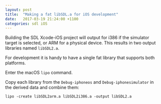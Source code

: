 ```yaml
---
layout: post
title:  "Making a fat libSDL.a for iOS development"
date:   2017-03-19 21:24:00 +1100
categories: sdl iOS 
---
```


Building the SDL Xcode-iOS project will output for i386 if the simulator target is selected, or ARM for a physical device.
This results in two output libraries named `libSDL2.a`. 

For development it is handy to have a single fat library that supports both platforms.

Enter the macOS `lipo` command. 

Copy each library from the `Debug-iphoneos` and `Debug-iphonesimulator` in the derived data and combine them:

	lipo -create libSDL2arm.a libSDL2i386.a -output libSDL2.a


